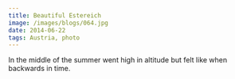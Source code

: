 ```yaml
---
title: Beautiful Estereich
image: /images/blogs/064.jpg
date: 2014-06-22
tags: Austria, photo
---
```


In the middle of the summer went high in altitude but felt like when backwards in time.
